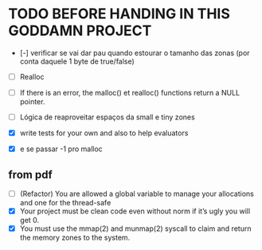 # TODO BEFORE HANDING IN THIS GODDAMN PROJECT

- [-] verificar se vai dar pau quando estourar o tamanho das zonas (por conta daquele 1 byte de true/false)
- [ ] Realloc 
- [ ] If there is an error, the malloc() et realloc() functions return a NULL pointer.
- [ ] Lógica de reaproveitar espaços da small e tiny zones
- [x] write tests for your own and also to help evaluators
- [x] e se passar -1 pro malloc


## from pdf
- [ ] (Refactor) You are allowed a global variable to manage your allocations and one for the thread-safe
- [x] Your project must be clean code even without norm if it’s ugly you will get 0.
- [x] You must use the mmap(2) and munmap(2) syscall to claim and return the memory zones to the system.

